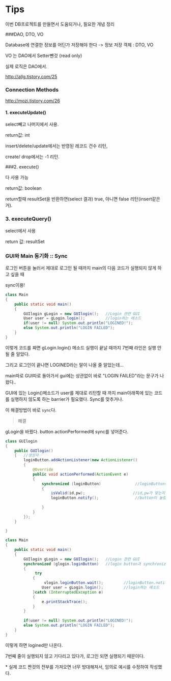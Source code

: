 # Tips

이번 DB프로젝트를 만들면서 도움되거나, 필요한 개념 정리



###DAO, DTO, VO

Database에 연결한 정보를 어딘가 저장해야 한다 -> 정보 저장 객체 : DTO, VO

VO 는 DAO에서 Setter뺀것 (read only)

실제 로직은 DAO에서.



http://allg.tistory.com/25



### Connection Methods

http://mozi.tistory.com/26

#### 1. executeUpdate()

select빼고 나머지에서 사용.

return값: int

insert/delete/update에서는 반영된 레코드 건수 리턴,

create/ drop에서는 -1 리턴.



###2. execute()

다 사용 가능

return값: boolean

return할때 resultSet을 반환하면(select 결과) true, 아니면 false 리턴(insert같은거).



### 3. executeQuery()

select에서 사용

return 값: resultSet



  

### GUI와 Main 동기화 :: Sync

로그인 버튼을 눌러서 제대로 로그인 될 때까지 main의 다음 코드가 실행되지 않게 하고 싶을 때

sync이용!

```java
class Main
{
    public static void main()
    {
        GUIlogin gLogin = new GUIlogin();	//Login 관련 GUI
        User user = gLogin.login();			//login하는 메소드
        if(user != null) System.out.println("LOGINED!");
        else System.out.println("LOGIN FAILED");
    }
}
```

이렇게 코드를 짜면 gLogin.login() 메소드 실행이 끝날 때까지 7번째 라인은 실행 안 될 줄 알았다.

그리고 로그인이 끝나면 LOGINED라는 말이 나올 줄 알았는데...

main따로 GUI따로 돌아가서 gui에는 상관없이 바로 "LOGIN FAILED"라는 문구가 나왔다..



GUI에 있는 Login()메소드가 user를 제대로 리턴할 때 까지 main아래쪽에 있는 코드를 실행하지 않도록 하는 barrier가 필요했다. Sync를 맞추거나.

이 해결방법이 바로 `sync`다.



>  해결

gLogin을 바꿨다. button actionPerformed에 sync를 넣어준다.

```java
class GUIlogin
{
    public GUIlogin()
    {	//생성자
	    loginButton.addActionListener(new ActionListener()
        {
            @Override
            public void actionPerformed(ActionEvent e)
            {  
                synchronized (loginButton)				 //loginButton에 대한 sync
                {
                    isValid(id,pw);						//id,pw가 맞는지 체크
                    loginButton.notify();				 //button이 눌렸다고 알림
                    
                }
            }
        });
    }
        
}
```



```java
class Main
{
    public static void main()
    {
        GUIlogin gLogin = new GUIlogin();	//Login 관련 GUI
		synchronized (glogin.loginButton)	//login button과 synchronize
        {
             try
            {   
                 vlogin.loginButton.wait();			//loginButton.notify()될때까지 기다림
       			User user = gLogin.login();			//login하는 메소드
  		    }catch (InterruptedException e)
            {
                e.printStackTrace();
            }
        }  
        
        if(user != null) System.out.println("LOGINED!");
        else System.out.println("LOGIN FAILED");
    }
}

```



이렇게 하면 logined만 나온다.

7번째 줄이 실행되지 않고 기다리고 있다가, 로그인 되면 실행되기 때문이다.



\* 실제 코드 짠것의 전부를 가져오면 너무 방대해져서, 임의로 예시를 수정하여 작성했다. 

